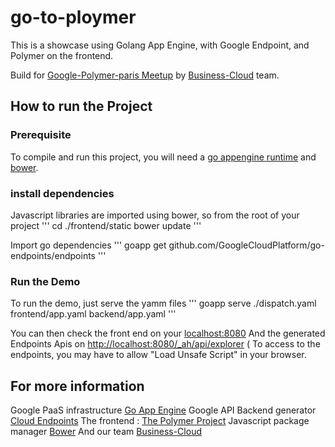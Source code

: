 # go-to-ploymer
This is a showcase using Golang App Engine, with Google Endpoint, and Polymer on the frontend.

Build for [Google-Polymer-paris Meetup](http://www.meetup.com/Google-Polymer-Paris/) by [Business-Cloud](http://www.business-cloud.fr) team.

## How to run the Project

### Prerequisite
To compile and run this project, you will need a [go appengine runtime](https://cloud.google.com/appengine/docs/go/gettingstarted/devenvironment) and [bower](http://bower.io/#install-bower).

### install dependencies

Javascript libraries are imported using bower, so from the root of your project
'''
cd ./frontend/static
bower update
'''

Import go dependencies
'''
goapp get github.com/GoogleCloudPlatform/go-endpoints/endpoints
'''

### Run the Demo
To run the demo, just serve the yamm files
'''
goapp serve ./dispatch.yaml frontend/app.yaml backend/app.yaml
'''

You can then check the front end on your [localhost:8080](http://localhost:8080)
And the generated Endpoints Apis on [http://localhost:8080/_ah/api/explorer](http://localhost:8080/_ah/api/explorer)
( To access to the endpoints, you may have to allow "Load Unsafe Script" in your browser.

## For more information

Google PaaS infrastructure [Go App Engine](https://cloud.google.com/appengine/docs/go/)
Google API Backend generator [Cloud Endpoints](https://cloud.google.com/endpoints/)
The frontend : [The Polymer Project](https://www.polymer-project.org)
Javascript package manager [Bower](http://bower.io/)
And our team [Business-Cloud](http://www.business-cloud.fr)


